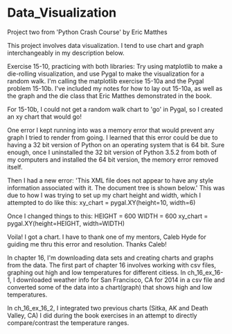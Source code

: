 # Data_Visualization
Project two from 'Python Crash Course' by Eric Matthes

This project involves data visualization. I tend to use chart and graph interchangeably in my description below.

Exercise 15-10, practicing with both libraries: Try using matplotlib to make a die-rolling visualization, and use Pygal to make the visualization for a random walk. I'm calling the matplotlib exercise 15-10a and the Pygal problem 15-10b. I've included my notes for how to lay out 15-10a, as well as the graph and the die class that Eric Matthes demonstrated in the book. 

For 15-10b, I could not get a random walk chart to 'go' in Pygal, so I created an xy chart that would go!  

One error I kept running into was a memory error that would prevent any graph I tried to render from going. I learned that this error could be due to having a 32 bit version of Python on an operating system that is 64 bit. Sure enough, once I uninstalled the 32 bit version of Python 3.5.2 from both of my computers and installed the 64 bit version, the memory error removed itself. 

Then I had a new error: 'This XML file does not appear to have any style information associated with it. The document tree is shown below.' This was due to how I was trying to set up my chart height and width, which I attempted to do like this:
xy_chart = pygal.XY(height=10, width=6)

Once I changed things to this:
HEIGHT = 600
WIDTH = 600
xy_chart = pygal.XY(height=HEIGHT, width=WIDTH)

Voila! I got a chart. I have to thank one of my mentors, Caleb Hyde for guiding me thru this error and resolution. Thanks Caleb!

In chapter 16, I'm downloading data sets and creating charts and graphs from the data. The first part of chapter 16 involves working with csv files, graphing out high and low temperatures for different citiess. In ch_16_ex_16-1, I downloaded weather info for San Francisco, CA for 2014 in a csv file and converted some of the data into a chart(graph) that shows high and low temperatures. 

In ch_16_ex_16_2, I integrated two previous charts (Sitka, AK and Death Valley, CA) I did during the book exercises in an attempt to directly compare/contrast the temperature ranges. 
